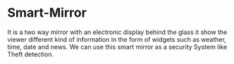 # Smart-Mirror
It is a two way mirror with an electronic display behind the glass it show the viewer different kind of information in the form of widgets such as weather, time, date and news. We can use this smart mirror as a security System like Theft detection.
